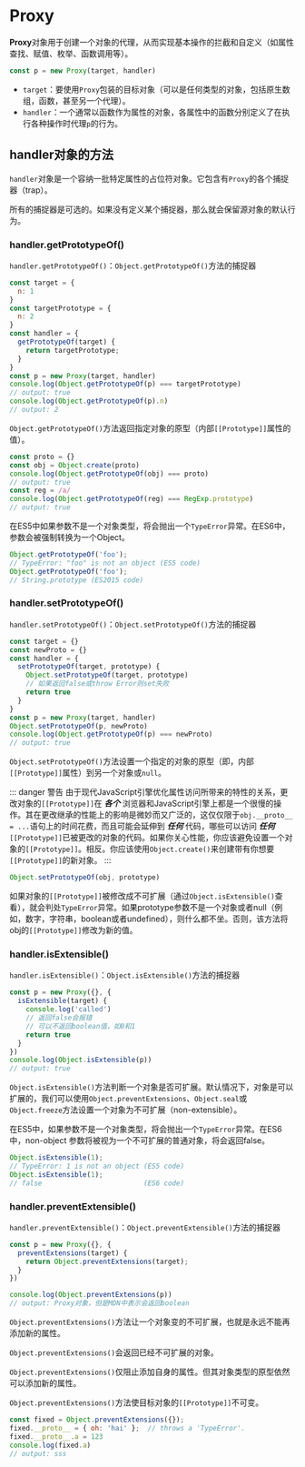 # Proxy

**Proxy**对象用于创建一个对象的代理，从而实现基本操作的拦截和自定义（如属性查找、赋值、枚举、函数调用等）。

```js
const p = new Proxy(target, handler)
```

* `target`：要使用`Proxy`包装的目标对象（可以是任何类型的对象，包括原生数组，函数，甚至另一个代理）。
* `handler`：一个通常以函数作为属性的对象，各属性中的函数分别定义了在执行各种操作时代理`p`的行为。

## handler对象的方法

`handler`对象是一个容纳一批特定属性的占位符对象。它包含有`Proxy`的各个捕捉器（trap）。

所有的捕捉器是可选的。如果没有定义某个捕捉器，那么就会保留源对象的默认行为。

### handler.getPrototypeOf()

`handler.getPrototypeOf()`：`Object.getPrototypeOf()`方法的捕捉器
```js
const target = {
  n: 1
}
const targetPrototype = {
  n: 2
}
const handler = {
  getPrototypeOf(target) {
    return targetPrototype;
  }
}
const p = new Proxy(target, handler)
console.log(Object.getPrototypeOf(p) === targetPrototype)
// output: true
console.log(Object.getPrototypeOf(p).n)
// output: 2
```

`Object.getPrototypeOf()`方法返回指定对象的原型（内部`[[Prototype]]`属性的值）。

```js
const proto = {}
const obj = Object.create(proto)
console.log(Object.getPrototypeOf(obj) === proto)
// output: true
const reg = /a/
console.log(Object.getPrototypeOf(reg) === RegExp.prototype)
// output: true
```


在ES5中如果参数不是一个对象类型，将会抛出一个`TypeError`异常。在ES6中，参数会被强制转换为一个Object。

```js
Object.getPrototypeOf('foo');
// TypeError: "foo" is not an object (ES5 code)
Object.getPrototypeOf('foo');
// String.prototype (ES2015 code)
```

### handler.setPrototypeOf()

`handler.setPrototypeOf()`：`Object.setPrototypeOf()`方法的捕捉器

```js
const target = {}
const newProto = {}
const handler = {
  setPrototypeOf(target, prototype) {
    Object.setPrototypeOf(target, prototype)
    // 如果返回false或throw Error则set失败
    return true
  }
}
const p = new Proxy(target, handler)
Object.setPrototypeOf(p, newProto)
console.log(Object.getPrototypeOf(p) === newProto)
// output: true
```

`Object.setPrototypeOf()`方法设置一个指定的对象的原型（即，内部`[[Prototype]]`属性）到另一个对象或`null`。

::: danger 警告
由于现代JavaScript引擎优化属性访问所带来的特性的关系，更改对象的`[[Prototype]]`在 ***各个*** 浏览器和JavaScript引擎上都是一个很慢的操作。其在更改继承的性能上的影响是微妙而又广泛的，这仅仅限于`obj.__proto__ = ...`语句上的时间花费，而且可能会延伸到 ***任何*** 代码，哪些可以访问 ***任何*** `[[Prototype]]`已被更改的对象的代码。如果你关心性能，你应该避免设置一个对象的`[[Prototype]]`。相反。你应该使用`Object.create()`来创建带有你想要`[[Prototype]]`的新对象。
:::

```js
Object.setPrototypeOf(obj, prototype)
```

如果对象的`[[Prototype]]`被修改成不可扩展（通过`Object.isExtensible()`查看），就会判处`TypeError`异常。如果prototype参数不是一个对象或者null（例如，数字，字符串，boolean或者undefined），则什么都不坐。否则，该方法将obj的`[[Prototype]]`修改为新的值。

### handler.isExtensible()

`handler.isExtensible()`：`Object.isExtensible()`方法的捕捉器

```js
const p = new Proxy({}, {
  isExtensible(target) {
    console.log('called')
    // 返回false会报错
    // 可以不返回boolean值，如0和1
    return true
  }
})
console.log(Object.isExtensible(p))
// output: true
```

`Object.isExtensible()`方法判断一个对象是否可扩展。默认情况下，对象是可以扩展的，我们可以使用`Object.preventExtensions`、`Object.seal`或`Object.freeze`方法设置一个对象为不可扩展（non-extensible）。

在ES5中，如果参数不是一个对象类型，将会抛出一个`TypeError`异常。在ES6中，non-object 参数将被视为一个不可扩展的普通对象，将会返回false。

```js
Object.isExtensible(1);
// TypeError: 1 is not an object (ES5 code)
Object.isExtensible(1);
// false                         (ES6 code)
```

### handler.preventExtensible()

`handler.preventExtensible()`：`Object.preventExtensible()`方法的捕捉器

```js
const p = new Proxy({}, {
  preventExtensions(target) {
    return Object.preventExtensions(target);
  }
})

console.log(Object.preventExtensions(p))
// output: Proxy对象，但是MDN中表示会返回boolean
```

`Object.preventExtensions()`方法让一个对象变的不可扩展，也就是永远不能再添加新的属性。

`Object.preventExtensions()`会返回已经不可扩展的对象。

`Object.preventExtensions()`仅阻止添加自身的属性。但其对象类型的原型依然可以添加新的属性。

`Object.preventExtensions()`方法使目标对象的`[[Prototype]]`不可变。


```js
const fixed = Object.preventExtensions({});
fixed.__proto__ = { oh: 'hai' };  // throws a 'TypeError'.
fixed.__proto__.a = 123
console.log(fixed.a)
// output: sss
```